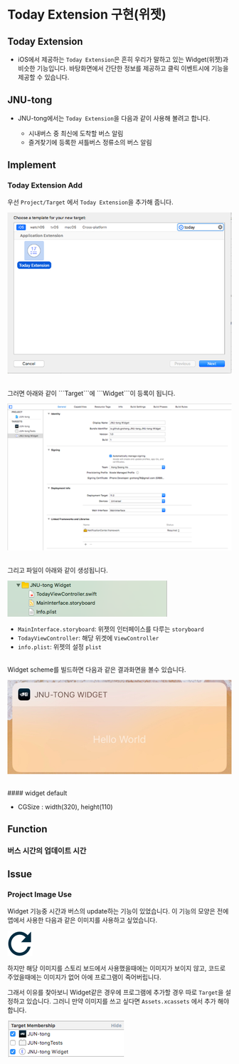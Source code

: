 # Today Extension 구현(위젯)

## Today Extension

- iOS에서 제공하는 ```Today Extension```은 흔히 우리가 말하고 있는 Widget(위젯)과 비슷한 기능입니다. 바탕화면에서 간단한 정보를 제공하고 클릭 이벤트시에 기능을 제공할 수 있습니다.


## JNU-tong

- JNU-tong에서는 ```Today Extension```을 다음과 같이 사용해 볼려고 합니다.

  - 시내버스 중 최신에 도착할 버스 알림
  - 즐겨찾기에 등록한 셔틀버스 정류소의 버스 알림


## Implement

### Today Extension Add

우선 ```Project/Target``` 에서 ```Today Extension```을 추가해 줍니다.

![todayExtensionAdd](/images/todayExtensionAdd.png)

<br>
그러면 아래와 같이 ```Target```에 ```Widget```이 등록이 됩니다.

![todayExtensionAddResult1](/images/todayExtensionAddResult1.png)

<br>
그리고 파일이 아래와 같이 생성됩니다.

![todayExtensionAddResult2](/images/todayExtensionAddResult2.png)

- ```MainInterface.storyboard```: 위젯의 인터페이스를 다루는 ```storyboard```
- ```TodayViewController```: 해당 위겟에 ```ViewController```
- ```info.plist```:  위젯의 설정 ```plist```

<br>
Widget scheme를 빌드하면 다음과 같은 결과화면을 볼수 있습니다.

![widgetResult](/images/widgetResult.jpeg)

<br>
#### widget default

- CGSize : width(320), height(110)


## Function

### 버스 시간의 업데이트 시간


## Issue

### Project Image Use

 Widget 기능중 시간과 버스의 update하는 기능이 있었습니다. 이 기능의 모양은 전에 앱에서 사용한 다음과 같은 이미지를 사용하고 싶었습니다.

 ![reset](/images/reset.png)

 하지만 해당 이미지를 스토리 보드에서 사용했을때에는 이미지가 보이지 않고, 코드로 주었을때에는 이미지가 없어 아에 프로그램이 죽어버립니다.

 그래서 이유를 찾아보니 Widget같은 경우에 프로그램에 추가할 경우 따로 ```Target```을 설정하고 있습니다. 그러니 만약 이미지를 쓰고 싶다면 ```Assets.xcassets``` 에서 추가 해야 합니다.

 ![asset](/images/asset.png)
 
